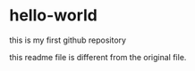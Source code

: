 # hello-world
this is my first github repository

this readme file is different from the original file.

